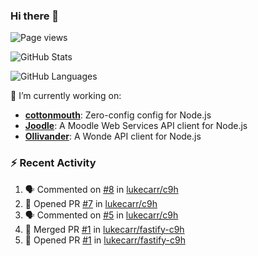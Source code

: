 ### Hi there 👋

![Page views](https://visitor-badge.glitch.me/badge?page_id=lukecarr.lukecarr)

![GitHub Stats](https://github-readme-stats.vercel.app/api?username=lukecarr&show_icons=true)

![GitHub Languages](https://github-readme-stats.vercel.app/api/top-langs?username=lukecarr&layout=compact)

🔭 I’m currently working on:

- **[cottonmouth](https://github.com/lukecarr/c9h)**: Zero-config config for Node.js
- **[Joodle](https://github.com/lukecarr/joodle)**: A Moodle Web Services API client for Node.js
- **[Ollivander](https://github.com/lukecarr/ollivander)**: A Wonde API client for Node.js

### :zap: Recent Activity

<!--START_SECTION:activity-->
1. 🗣 Commented on [#8](https://github.com/lukecarr/c9h/issues/8) in [lukecarr/c9h](https://github.com/lukecarr/c9h)
2. 💪 Opened PR [#7](https://github.com/lukecarr/c9h/pull/7) in [lukecarr/c9h](https://github.com/lukecarr/c9h)
3. 🗣 Commented on [#5](https://github.com/lukecarr/c9h/issues/5) in [lukecarr/c9h](https://github.com/lukecarr/c9h)
4. 🎉 Merged PR [#1](https://github.com/lukecarr/fastify-c9h/pull/1) in [lukecarr/fastify-c9h](https://github.com/lukecarr/fastify-c9h)
5. 💪 Opened PR [#1](https://github.com/lukecarr/fastify-c9h/pull/1) in [lukecarr/fastify-c9h](https://github.com/lukecarr/fastify-c9h)
<!--END_SECTION:activity-->
